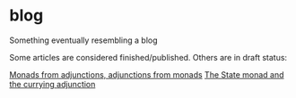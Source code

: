 # blog
Something eventually resembling a blog

Some articles are considered finished/published. Others are in draft status:

[Monads from adjunctions, adjunctions from monads][adjunctions]
[The State monad and the currying adjunction][currying]

[adjunctions]: https://christoph-horst.github.io/blog/drafts/monads-adjunctions.html
[currying]: https://christoph-horst.github.io/blog/drafts/currying-adjunction.html
